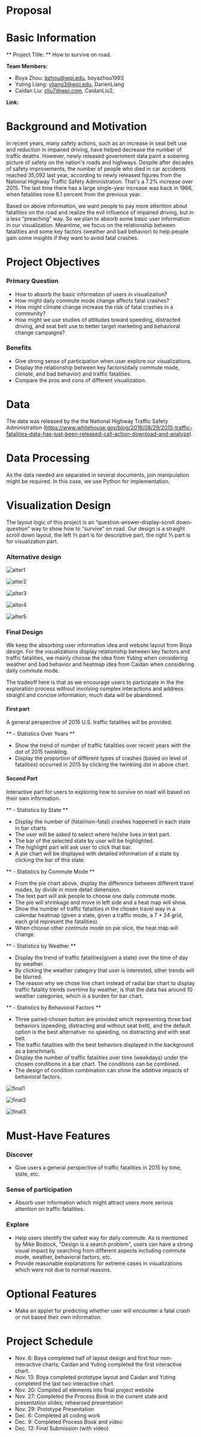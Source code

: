 Proposal
=======


# Basic Information

**  Project Title: **  How to survive on road.

**Team Members:**

- Boya Zhou: bzhou@wpi.edu, boyazhou1993
- Yuting Liang: yliang3@wpi.edu, DarienLiang
- Caidan Liu: cliu7@wpi.com, CaidanLiu2,  

**Link:**



# Background and Motivation

In recent years, many safety actions, such as an increase in seat belt use and reduction in impaired driving, have helped decrease the number of traffic deaths. However, newly released government data paint a sobering picture of safety on the nation's roads and highways. Despite after decades of safety improvements, the number of people who died in car accidents reached 35,092 last year, according to newly released figures from the National Highway Traffic Safety Administration. That's a 7.2% increase over 2015. The last time there has a large single-year increase was back in 1966, when fatalities rose 8.1 percent from the previous year.

Based on above information, we want people to pay more attention about fatalities on the road and realize the evil influence of impaired driving, but in a less “preaching” way. So we plan to absorb some basic user information in our visualization. Meantime, we focus on the relationship between fatalities and some key factors (weather and bad behavior) to help people gain some insights if they want to avoid fatal crashes.



# Project Objectives

### Primary Question

- How to absorb the basic information of users in visualization?
- How might daily commute mode change affects fatal crashes?
- How might climate change increase the risk of fatal crashes in a community?
- How might we use studies of attitudes toward speeding, distracted driving, and seat belt use to better target marketing and behavioral change campaigns?


### Benefits
- Give strong sense of participation when user explore our visualizations.
- Display the relationship between key factors(daily commute mode, climate, and bad behavior) and traffic fatalities.
- Compare the pros and cons of different visualization.



# Data
The data was released by the the National Highway Traffic Safety Administration (https://www.whitehouse.gov/blog/2016/08/29/2015-traffic-fatalities-data-has-just-been-released-call-action-download-and-analyze).

# Data Processing
As the data needed are separated in several documents, join manipulation might be required. In this case, we use Python for implementation.

# Visualization Design
The layout logic of this project is an “question-answer-display-scroll down-question” way to show how to “survive” on road. Our design is a straight scroll down layout, the left ⅖ part is for descriptive part, the right ⅗ part is for visualization part.

### Alternative design
![alter1](img/alter1.png)

![alter2](img/alter2.png)

![alter3](img/alter3.png)

![alter4](img/alter4.png)

![alter5](img/alter5.png)

### Final Design
We keep the absorbing user information idea and website layout from Boya design. For the visualizations display relationship between key factors and traffic fatalities, we mainly choose the idea from Yuting when considering weather and bad behavior and heatmap idea from Caidan when considering daily commute mode.

The tradeoff here is that as we encourage users to participate in the the exploration process without involving complex interactions and address straight and concise information, much data will be abandoned.

#### First part

A general perspective of 2015 U.S. traffic fatalities will be provided.

** - Statistics Over Years **

- Show the trend of number of traffic fatalities over recent years with the dot of 2015 twinkling.
- Display the proportion of different types of crashes (based on level of fatalities) occurred in 2015 by clicking the twinkling dot in above chart.

#### Second Part
Interactive part for users to exploring how to survive on road will based on their own information.

** - Statistics by State **
- Display the number of (fatal/non-fatal) crashes happened in each state in bar charts
- The user will be asked to select where he/she lives in text part.
- The bar of the selected state by user will be highlighted.
- The highlight part will ask user to click that bar.
- A pie chart will be displayed with detailed information of a state by clicking the bar of this state.

** - Statistics by Commute Mode **
- From the pie chart above, display the difference between different travel modes, by divide in more detail dimension.
- The text part will ask people to choose one daily commute mode.
- The pie will shrinkage and move in left side and a heat map will show.
- Show the number of traffic fatalities in the chosen travel way in a calendar heatmap (given a state, given a traffic mode, a 7 * 24 grid, each grid represent the fatalities).
- When choose other commute mode on pie slice, the heat map will change.

** - Statistics by Weather **
- Display the trend of traffic fatalities(given a state) over the time of day by weather.
- By clicking the weather category that user is interested, other trends will be blurred.
- The reason why we chose line chart instead of radial bar chart to display traffic fatality trends overtime by weather, is that the data has around 10 weather categories, which is a burden for bar chart.

** - Statistics by Behavioral Factors **
- Three paired-chosen button are provided which representing three bad behaviors (speeding, distracting and without seat belt), and the default option is the best alternative: no speeding, no distracting and with seat belt.
- The traffic fatalities with the best behaviors displayed in the background as a benchmark.
- Display the number of traffic fatalities over time (weekdays) under the chosen conditions in a bar chart. The conditions can be combined.
- The design of condition combination can show the additive impacts of behavioral factors.

![final1](img/final1.png)

![final2](img/final2.png)

![final3](img/final3.png)






# Must-Have Features
 ### Discover
- Give users a general perspective of traffic fatalities in 2015 by time, state, etc.

### Sense of participation
- Absorb user information which might attract users more serious attention on traffic fatalities.

### Explore
- Help users identify the safest way for daily commute. As is mentioned by Mike Bostock, "Design is a search problem", users can have a strong visual impact by searching from different aspects including commute mode, weather, behavioral factors, etc.
- Provide reasonable explanations for extreme cases in visualizations which were not due to normal reasons.



# Optional Features
- Make an applet for predicting whether user will encounter a fatal crash or not based their own information.

# Project Schedule
- Nov. 6: Boya completed half of layout design and first four non-interactive charts; Caidan and Yuting completed the first interactive chart.
- Nov. 13: Boya completed prototype layout and Caidan and Yuting completed the last two interactive chart.
- Nov. 20: Compiled all elements into final project website
- Nov. 27: Completed the Process Book in the current state and presentation slides; rehearsed presentation
- Nov. 29: Prototype Presentation
- Dec. 6: Completed all coding work
- Dec. 9: Completed Process Book and video
- Dec. 13: Final Submission (with video)
